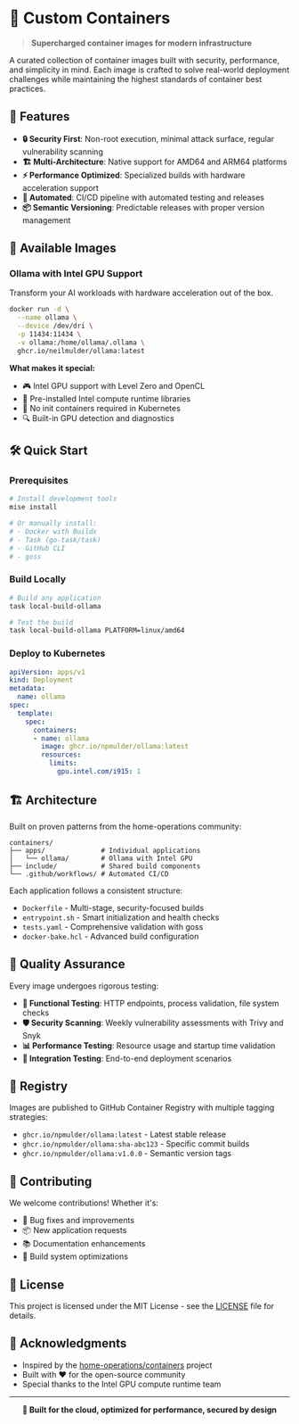 # 🐳 Custom Containers

> **Supercharged container images for modern infrastructure**

A curated collection of container images built with security, performance, and simplicity in mind. Each image is crafted to solve real-world deployment challenges while maintaining the highest standards of container best practices.

## 🚀 Features

- **🔒 Security First**: Non-root execution, minimal attack surface, regular vulnerability scanning
- **🏗️ Multi-Architecture**: Native support for AMD64 and ARM64 platforms
- **⚡ Performance Optimized**: Specialized builds with hardware acceleration support
- **🤖 Automated**: CI/CD pipeline with automated testing and releases
- **📦 Semantic Versioning**: Predictable releases with proper version management

## 🎯 Available Images

### Ollama with Intel GPU Support
Transform your AI workloads with hardware acceleration out of the box.

```bash
docker run -d \
  --name ollama \
  --device /dev/dri \
  -p 11434:11434 \
  -v ollama:/home/ollama/.ollama \
  ghcr.io/neilmulder/ollama:latest
```

**What makes it special:**
- 🎮 Intel GPU support with Level Zero and OpenCL
- 🔧 Pre-installed Intel compute runtime libraries
- 🚫 No init containers required in Kubernetes
- 🔍 Built-in GPU detection and diagnostics

## 🛠️ Quick Start

### Prerequisites
```bash
# Install development tools
mise install

# Or manually install:
# - Docker with Buildx
# - Task (go-task/task)
# - GitHub CLI
# - goss
```

### Build Locally
```bash
# Build any application
task local-build-ollama

# Test the build
task local-build-ollama PLATFORM=linux/amd64
```

### Deploy to Kubernetes
```yaml
apiVersion: apps/v1
kind: Deployment
metadata:
  name: ollama
spec:
  template:
    spec:
      containers:
      - name: ollama
        image: ghcr.io/npmulder/ollama:latest
        resources:
          limits:
            gpu.intel.com/i915: 1
```

## 🏗️ Architecture

Built on proven patterns from the home-operations community:

```
containers/
├── apps/              # Individual applications
│   └── ollama/        # Ollama with Intel GPU
├── include/           # Shared build components
└── .github/workflows/ # Automated CI/CD
```

Each application follows a consistent structure:
- `Dockerfile` - Multi-stage, security-focused builds
- `entrypoint.sh` - Smart initialization and health checks
- `tests.yaml` - Comprehensive validation with goss
- `docker-bake.hcl` - Advanced build configuration

## 🔬 Quality Assurance

Every image undergoes rigorous testing:

- **🧪 Functional Testing**: HTTP endpoints, process validation, file system checks
- **🛡️ Security Scanning**: Weekly vulnerability assessments with Trivy and Snyk
- **📊 Performance Testing**: Resource usage and startup time validation
- **🔄 Integration Testing**: End-to-end deployment scenarios

## 🚢 Registry

Images are published to GitHub Container Registry with multiple tagging strategies:

- `ghcr.io/npmulder/ollama:latest` - Latest stable release
- `ghcr.io/npmulder/ollama:sha-abc123` - Specific commit builds
- `ghcr.io/npmulder/ollama:v1.0.0` - Semantic version tags

## 🤝 Contributing

We welcome contributions! Whether it's:

- 🐛 Bug fixes and improvements
- 📦 New application requests
- 📚 Documentation enhancements
- 🔧 Build system optimizations

## 📄 License

This project is licensed under the MIT License - see the [LICENSE](LICENSE) file for details.

## 🙏 Acknowledgments

- Inspired by the [home-operations/containers](https://github.com/home-operations/containers) project
- Built with ❤️ for the open-source community
- Special thanks to the Intel GPU compute runtime team

---

<div align="center">
<strong>🐳 Built for the cloud, optimized for performance, secured by design</strong>
</div>